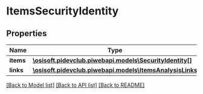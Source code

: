 # ItemsSecurityIdentity

## Properties
Name | Type | Description | Notes
------------ | ------------- | ------------- | -------------
**items** | [**\osisoft.pidevclub.piwebapi.models\SecurityIdentity[]**](SecurityIdentity.md) |  | [optional] 
**links** | [**\osisoft.pidevclub.piwebapi.models\ItemsAnalysisLinks**](ItemsAnalysisLinks.md) |  | [optional] 

[[Back to Model list]](../README.md#documentation-for-models) [[Back to API list]](../README.md#documentation-for-api-endpoints) [[Back to README]](../README.md)


